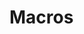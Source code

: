 # Macros

<!-- ## Macros -->

<!--
<mark>TODO</mark>: cyclomatic complexity of the macro expanded code, recursion
limits, ...
-->